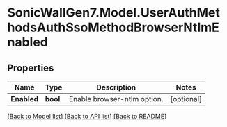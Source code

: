 # SonicWallGen7.Model.UserAuthMethodsAuthSsoMethodBrowserNtlmEnabled

## Properties

Name | Type | Description | Notes
------------ | ------------- | ------------- | -------------
**Enabled** | **bool** | Enable browser-ntlm option. | [optional] 

[[Back to Model list]](../README.md#documentation-for-models) [[Back to API list]](../README.md#documentation-for-api-endpoints) [[Back to README]](../README.md)

